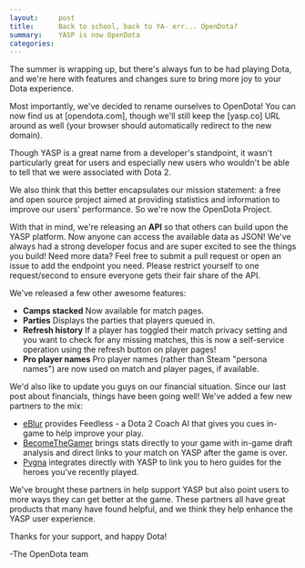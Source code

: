 ```yaml
---
layout:     post
title:      Back to school, back to YA- err... OpenDota?
summary:    YASP is now OpenDota
categories: 
---
```


The summer is wrapping up, but there's always fun to be had playing Dota, and we're here with features and changes sure to bring more joy to your Dota experience.

Most importantly, we've decided to rename ourselves to OpenDota! You can now find us at [opendota.com], though we'll still keep the [yasp.co] URL around as well (your browser should automatically redirect to the new domain).

Though YASP is a great name from a developer's standpoint, it wasn't particularly great for users and especially new users who wouldn't be able to tell that we were associated with Dota 2.

We also think that this better encapsulates our mission statement: a free and open source project aimed at providing statistics and information to improve our users' performance. So we're now the OpenDota Project.

With that in mind, we're releasing an **API** so that others can build upon the YASP platform. Now anyone can access the available data as JSON! We've always had a strong developer focus and are super excited to see the things you build! Need more data? Feel free to submit a pull request or open an issue to add the endpoint you need. Please restrict yourself to one request/second to ensure everyone gets their fair share of the API.

We've released a few other awesome features:
  * **Camps stacked** Now available for match pages.
  * **Parties** Displays the parties that players queued in.
  * **Refresh history** If a player has toggled their match privacy setting and you want to check for any missing matches, this is now a self-service operation using the refresh button on player pages!
  * **Pro player names** Pro player names (rather than Steam "persona names") are now used on match and player pages, if available.

We'd also like to update you guys on our financial situation. Since our last post about financials, things have been going well! We've added a few new partners to the mix:
* [eBlur](http://www.eblur.co.uk/) provides Feedless - a Dota 2 Coach AI that gives you cues in-game to help improve your play.
* [BecomeTheGamer](https://dota2.becomethegamer.com/) brings stats directly to your game with in-game draft analysis and direct links to your match on YASP after the game is over.
* [Pvgna](https://pvgna.com/?ref=yasp) integrates directly with YASP to link you to hero guides for the heroes you've recently played.

We've brought these partners in help support YASP but also point users to more ways they can get better at the game. These partners all have great products that many have found helpful, and we think they help enhance the YASP user experience.

Thanks for your support, and happy Dota!

-The OpenDota team
